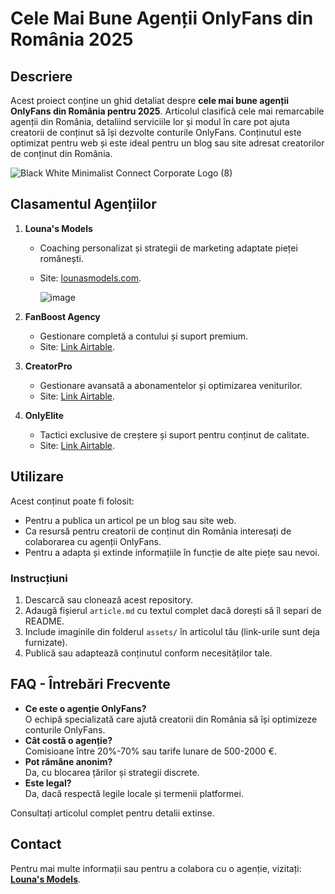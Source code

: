 # Cele Mai Bune Agenții OnlyFans din România 2025

## Descriere
Acest proiect conține un ghid detaliat despre **cele mai bune agenții OnlyFans din România pentru 2025**. Articolul clasifică cele mai remarcabile agenții din România, detaliind serviciile lor și modul în care pot ajuta creatorii de conținut să își dezvolte conturile OnlyFans. Conținutul este optimizat pentru web și este ideal pentru un blog sau site adresat creatorilor de conținut din România.

![Black White Minimalist Connect Corporate Logo (8)](https://github.com/user-attachments/assets/6c48c6cc-0e46-4f94-88e9-b788a8ad95c3)

## Clasamentul Agențiilor
1. **Louna's Models**  
   - Coaching personalizat și strategii de marketing adaptate pieței românești.  
   - Site: [lounasmodels.com](https://lounasmodels.com/).
  
     ![image](https://github.com/user-attachments/assets/35209c61-5b0b-40b4-9423-34dc02fb027c)


2. **FanBoost Agency**  
   - Gestionare completă a contului și suport premium.  
   - Site: [Link Airtable](https://airtable.com/appE8GDndgTNfeLbc/shrjlh9GLQh68BG7Z).  

3. **CreatorPro**  
   - Gestionare avansată a abonamentelor și optimizarea veniturilor.  
   - Site: [Link Airtable](https://airtable.com/appE8GDndgTNfeLbc/shrjlh9GLQh68BG7Z).  

4. **OnlyElite**  
   - Tactici exclusive de creștere și suport pentru conținut de calitate.  
   - Site: [Link Airtable](https://airtable.com/appE8GDndgTNfeLbc/shrjlh9GLQh68BG7Z).  

## Utilizare
Acest conținut poate fi folosit:
- Pentru a publica un articol pe un blog sau site web.
- Ca resursă pentru creatorii de conținut din România interesați de colaborarea cu agenții OnlyFans.
- Pentru a adapta și extinde informațiile în funcție de alte piețe sau nevoi.

### Instrucțiuni
1. Descarcă sau clonează acest repository.
2. Adaugă fișierul `article.md` cu textul complet dacă dorești să îl separi de README.
3. Include imaginile din folderul `assets/` în articolul tău (link-urile sunt deja furnizate).
4. Publică sau adaptează conținutul conform necesităților tale.

## FAQ - Întrebări Frecvente
- **Ce este o agenție OnlyFans?**  
  O echipă specializată care ajută creatorii din România să își optimizeze conturile OnlyFans.
- **Cât costă o agenție?**  
  Comisioane între 20%-70% sau tarife lunare de 500-2000 €.
- **Pot rămâne anonim?**  
  Da, cu blocarea țărilor și strategii discrete.
- **Este legal?**  
  Da, dacă respectă legile locale și termenii platformei.

Consultați articolul complet pentru detalii extinse.

## Contact
Pentru mai multe informații sau pentru a colabora cu o agenție, vizitați:  
[**Louna's Models**](https://lounasmodels.com/).

